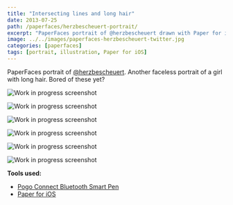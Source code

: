 ```yaml
---
title: "Intersecting lines and long hair"
date: 2013-07-25
path: /paperfaces/herzbescheuert-portrait/
excerpt: "PaperFaces portrait of @herzbescheuert drawn with Paper for iOS on an iPad."
image: ../../images/paperfaces-herzbescheuert-twitter.jpg
categories: [paperfaces]
tags: [portrait, illustration, Paper for iOS]
---
```


PaperFaces portrait of [@herzbescheuert](https://twitter.com/herzbescheuert). Another faceless portrait of a girl with long hair. Bored of these yet?

![Work in progress screenshot](../../images/paperfaces-herzbescheuert-process-1-lg.jpg)

![Work in progress screenshot](../../images/paperfaces-herzbescheuert-process-2-lg.jpg)

![Work in progress screenshot](../../images/paperfaces-herzbescheuert-process-3-lg.jpg)

![Work in progress screenshot](../../images/paperfaces-herzbescheuert-process-4-lg.jpg)

![Work in progress screenshot](../../images/paperfaces-herzbescheuert-process-5-lg.jpg)

![Work in progress screenshot](../../images/paperfaces-herzbescheuert-process-6-lg.jpg)

**Tools used:**

- [Pogo Connect Bluetooth Smart Pen](https://www.amazon.com/gp/product/B009K448L4/ref=as_li_ss_tl?ie=UTF8&camp=1789&creative=390957&creativeASIN=B009K448L4&linkCode=as2&tag=mademist-20)
- [Paper for iOS](https://paper.bywetransfer.com/)
